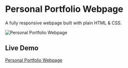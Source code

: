 # Personal Portfolio Webpage

A fully responsive webpage built with plain HTML & CSS.

![Personal Portfolio Webpage](https://i.ibb.co/FVYfLj0/personal-portfolio-webpage.png)

## Live Demo

[Personal Portfolio Webpage](https://skhosla8.github.io/personal-portfolio-webpage/)